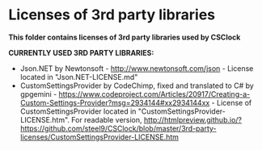 # Licenses of 3rd party libraries
**This folder contains licenses of 3rd party libraries used by CSClock**
  
**CURRENTLY USED 3RD PARTY LIBRARIES:**  
- Json.NET by Newtonsoft - http://www.newtonsoft.com/json - License located in "Json.NET-LICENSE.md"
- CustomSettingsProvider by CodeChimp, fixed and translated to C# by gpgemini - https://www.codeproject.com/Articles/20917/Creating-a-Custom-Settings-Provider?msg=2934144#xx2934144xx - License of CustomSettingsProvider located in "CustomSettingsProvider-LICENSE.htm". For readable version, http://htmlpreview.github.io/?https://github.com/steel9/CSClock/blob/master/3rd-party-licenses/CustomSettingsProvider-LICENSE.htm